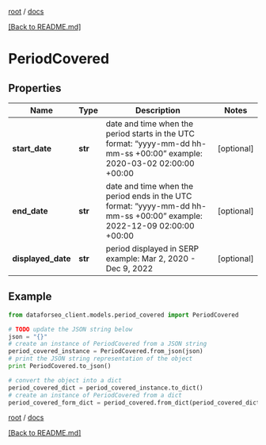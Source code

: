[root](./../ "root") / [docs](./ "docs")

[[Back to README.md]](./../README.md "[Back to README.md]")

# PeriodCovered

## Properties

Name | Type | Description | Notes
------------ | ------------- | ------------- | -------------
**start_date** | **str** | date and time when the period starts in the UTC format: “yyyy-mm-dd hh-mm-ss +00:00” example: 2020-03-02 02:00:00 +00:00 | [optional]
**end_date** | **str** | date and time when the period ends in the UTC format: “yyyy-mm-dd hh-mm-ss +00:00” example: 2022-12-09 02:00:00 +00:00 | [optional]
**displayed_date** | **str** | period displayed in SERP example: Mar 2, 2020 - Dec 9, 2022 | [optional]

## Example

```python
from dataforseo_client.models.period_covered import PeriodCovered

# TODO update the JSON string below
json = "{}"
# create an instance of PeriodCovered from a JSON string
period_covered_instance = PeriodCovered.from_json(json)
# print the JSON string representation of the object
print PeriodCovered.to_json()

# convert the object into a dict
period_covered_dict = period_covered_instance.to_dict()
# create an instance of PeriodCovered from a dict
period_covered_form_dict = period_covered.from_dict(period_covered_dict)
```

  

[root](./../ "root") / [docs](./ "docs")

[[Back to README.md]](./../README.md "[Back to README.md]")